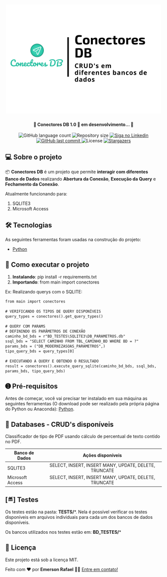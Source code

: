 


<h1 align="center">
    <img alt="Conectores DB" title="#ConectoresDB" src="./assets/banner.png" />
</h1>

<h4 align="center"> 
	🚧 Conectores DB 1.0 🚀 em desenvolvimento... 🚧
</h4>

<p align="center">
  <img alt="GitHub language count" src="https://img.shields.io/github/languages/count/emersonrafaels/conectores_db?color=%2304D361">

  <img alt="Repository size" src="https://img.shields.io/github/repo-size/emersonrafaels/conectores_db">

  	
  <a href="https://www.linkedin.com/in/emerson-rafael/">
    <img alt="Siga no Linkedin" src="https://img.shields.io/badge/LinkedIn-0077B5?style=for-the-badge&logo=linkedin&logoColor=white">
  </a>
	
  
  <a href="https://github.com/emersonrafaels/conectores_db/commits/main">
    <img alt="GitHub last commit" src="https://img.shields.io/github/last-commit/emersonrafaels/deep_check_orientation">
  </a>

  <img alt="License" src="https://img.shields.io/badge/license-MIT-brightgreen">
   <a href="https://github.com/emersonrafaels/conectores_db/stargazers">
    <img alt="Stargazers" src="https://img.shields.io/github/stars/emersonrafaels/deep_check_orientation?style=social">
  </a>
</p>


## 💻 Sobre o projeto

📦 **Conectores DB** é um projeto que permite **interagir com diferentes Banco de Dados** realizando **Abertura da Conexão**, **Execução da Query** e **Fechamento da Conexão**.

Atualmente funcionando para:

 1. SQLITE3
 2. Microsoft Access

## 🛠  Tecnologias

As seguintes ferramentas foram usadas na construção do projeto:

- [Python]

## 🚀 Como executar o projeto

1. **Instalando**: pip install -r requirements.txt
2. **Importando**: from main import conectores

Ex: Realizando querys com o SQLITE:

    from main import conectores
    
    # VERIFICANDO OS TIPOS DE QUERY DISPONÍVEIS  
	query_types = conectores().get_query_types()
	
	# QUERY COM PARAMS
	# DEFININDO OS PARÂMETROS DE CONEXÃO  
	caminho_bd_bds = r"BD_TESTES\SQLITE3\DB_PARAMETROS.db"  
	ssql_bds = "SELECT CAMINHO FROM TBL_CAMINHO_BD WHERE BD = ?"  
	params_bds = ("DB_MODERNIZASOAS_PARAMETROS",)  
	tipo_query_bds = query_types[0]  
  
	# EXECUTANDO A QUERY E OBTENDO O RESULTADO  
	result = conectores().execute_query_sqlite(caminho_bd_bds, ssql_bds, params_bds, tipo_query_bds)  
	


## ➊ Pré-requisitos

Antes de começar, você vai precisar ter instalado em sua máquina as seguintes ferramentas (O download pode ser realizado pela própria página do Python ou Anaconda):
[Python](https://www.anaconda.com/products/individual).

## 💾 Databases - CRUD's disponíveis
Classificador de tipo de PDF usando cálculo de percentual de texto contido no PDF.

| Banco de Dados        | Ações disponíveis 
| ------------- |:--------------------:|
| SQLITE3| SELECT, INSERT, INSERT MANY, UPDATE, DELETE, TRUNCATE  |
| Microsoft Access | SELECT, INSERT, INSERT MANY, UPDATE, DELETE, TRUNCATE  |

## [≝] Testes
Os testes estão na pasta: **TESTS/***.
Nela é possível verificar os testes disponíveis em arquivos individuais para cada um dos bancos de dados disponíveis.

Os bancos utilizados nos testes estão em: **BD_TESTES/***

## 📝 Licença

Este projeto está sob a licença MIT.

Feito com ❤️ por **Emerson Rafael** 👋🏽 [Entre em contato!](https://www.linkedin.com/in/emerson-rafael/)

[Python]: https://www.python.org/downloads/